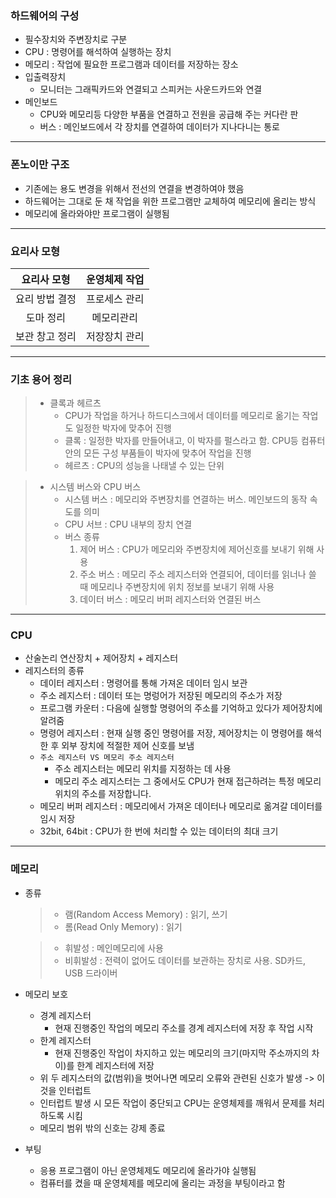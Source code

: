 ### 하드웨어의 구성
* 필수장치와 주변장치로 구분
* CPU : 명령어를 해석하여 실행하는 장치
* 메모리 : 작업에 필요한 프로그램과 데이터를 저장하는 장소
* 입출력장치
  * 모니터는 그래픽카드와 연결되고 스피커는 사운드카드와 연결
* 메인보드
  * CPU와 메모리등 다양한 부품을 연결하고 전원을 공급해 주는 커다란 판
  * 버스 : 메인보드에서 각 장치를 연결하여 데이터가 지나다니는 통로
---
### 폰노이만 구조
* 기존에는 용도 변경을 위해서 전선의 연결을 변경하여야 했음
* 하드웨어는 그대로 둔 채 작업을 위한 프로그램만 교체하여 메모리에 올리는 방식
* 메모리에 올라와야만 프로그램이 실행됨
---
### 요리사 모형
|  요리사 모형  | 운영체제 작업 | 
|:--------:|:-------:|
| 요리 방법 결정 | 프로세스 관리 |
|  도마 정리   |  메모리관리  |
| 보관 창고 정리 | 저장장치 관리 |
---
### 기초 용어 정리
> * 클록과 헤르츠
>   * CPU가 작업을 하거나 하드디스크에서 데이터를 메모리로 옮기는 작업도 일정한 박자에 맞추어 진행
>   * 클록 : 일정한 박자를 만들어내고, 이 박자를 펄스라고 함. CPU등 컴퓨터 안의 모든 구성 부품들이 박자에 맞추어 작업을 진행
>   * 헤르츠 : CPU의 성능을 나태낼 수 있는 단위

> * 시스템 버스와 CPU 버스
>   * 시스템 버스 : 메모리와 주변장치를 연결하는 버스. 메인보드의 동작 속도를 의미
>   * CPU 서브 : CPU 내부의 장치 연결
>   * 버스 종류
>     1. 제어 버스 : CPU가 메모리와 주변장치에 제어신호를 보내기 위해 사용
>     2. 주소 버스 : 메모리 주소 레지스터와 연결되어, 데이터를 읽너나 쓸 때 메모리나 주변장치에 위치 정보를 보내기 위해 사용
>     3. 데이터 버스 : 메모리 버퍼 레지스터와 연결된 버스
---
### CPU
* 산술논리 연산장치 + 제어장치 + 레지스터
* 레지스터의 종류
  * 데이터 레지스터 : 명령어를 통해 가져온 데이터 임시 보관
  * 주소 레지스터 : 데이터 또는 명렁어가 저장된 메모리의 주소가 저장
  * 프로그램 카운터 : 다음에 실행할 명령어의 주소를 기억하고 있다가 제어장치에 알려줌
  * 명령어 레지스터 : 현재 실행 중인 명령어를 저장, 제어장치는 이 명령어를 해석한 후 외부 장치에 적절한 제어 신호를 보냄
  * ``주소 레지스터 VS 메모리 주소 레지스터``
    * 주소 레지스터는 메모리 위치를 지정하는 데 사용
    * 메모리 주소 레지스터는 그 중에서도 CPU가 현재 접근하려는 특정 메모리 위치의 주소를 저장합니다.
  * 메모리 버퍼 레지스터 : 메모리에서 가져온 데이터나 메모리로 옮겨갈 데이터를 임시 저장
  * 32bit, 64bit : CPU가 한 번에 처리할 수 있는 데이터의 최대 크기
---
### 메모리
* 종류
  > * 램(Random Access Memory) : 읽기, 쓰기
  > * 롬(Read Only Memory) : 읽기
  
  > * 휘발성 : 메인메모리에 사용
  > * 비휘발성 : 전력이 없어도 데이터를 보관하는 장치로 사용. SD카드, USB 드라이버
* 메모리 보호
  * 경계 레지스터 
    * 현재 진행중인 작업의 메모리 주소를 경계 레지스터에 저장 후 작업 시작
  * 한계 레지스터
    * 현재 진행중인 작업이 차지하고 있는 메모리의 크기(마지막 주소까지의 차이)를 한계 레지스터에 저장
  * 위 두 레지스터의 값(범위)을 벗어나면 메모리 오류와 관련된 신호가 발생 -> 이것을 인터럽트
  * 인터럽트 발생 시 모든 작업이 중단되고 CPU는 운영체제를 깨워서 문제를 처리하도록 시킴
  * 메모리 범위 밖의 신호는 강제 종료
* 부팅
  * 응용 프로그램이 아닌 운영체제도 메모리에 올라가야 실행됨
  * 컴퓨터를 켰을 때 운영체제를 메모리에 올리는 과정을 부팅이라고 함